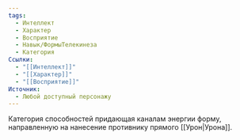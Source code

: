 ```yaml
---
tags:
  - Интеллект
  - Характер
  - Восприятие
  - Навык/ФормыТелекинеза
  - Категория
Ссылки:
  - "[[Интеллект]]"
  - "[[Характер]]"
  - "[[Восприятие]]"
Источник:
  - Любой доступный персонажу
---
```

Категория способностей придающая каналам энергии форму, направленную на нанесение противнику прямого [[Урон|Урона]]. 